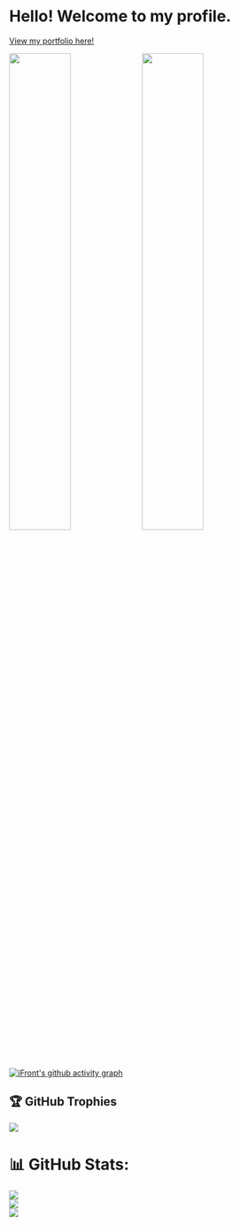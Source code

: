 # Hello! Welcome to my profile.

[View my portfolio here!](https://apthedev.netlify.app)

<img align="left" width="47%" src="https://github-readme-stats.vercel.app/api?username=aditeyapatakoti&show_icons=true&theme=prussian&card_width=500" />
<img align="left" width="47%" src="https://github-readme-stats.vercel.app/api/top-langs/?username=anuraghazra&layout=compact&theme=prussian&card_width=423" />

[![iFront's github activity graph](https://github-readme-activity-graph.vercel.app/graph?username=aditeyapatakoti&custom_title=iFront's%20Contribution%20Graph&hide_border=true&title_color=fe6e95&theme=dracula&bg_color=282a36&radius=5)](https://github.com/ashutosh00710/github-readme-activity-graph)

## 🏆 GitHub Trophies
![](https://github-profile-trophy.vercel.app/?username=aditeyapatakoti&theme=radical&no-frame=false&no-bg=true&margin-w=4)


# 📊 GitHub Stats:
![](https://github-readme-stats.vercel.app/api?username=aditeyapatakoti&theme=blue_navy&hide_border=false&include_all_commits=false&count_private=false)<br/>
![](https://nirzak-streak-stats.vercel.app/?user=aditeyapatakoti&theme=blue_navy&hide_border=false)<br/>
![](https://github-readme-stats.vercel.app/api/top-langs/?username=aditeyapatakoti&theme=blue_navy&hide_border=false&include_all_commits=false&count_private=false&layout=compact)
